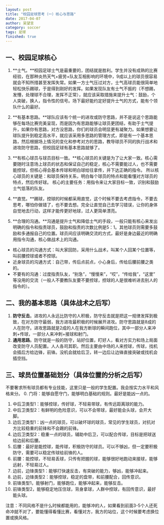 ```yaml
---
layout: post
title: "校园足球思考（一）核心与思路"
date: 2017-04-07
author: 吴望言
category: soccer
tags: 足球 
finished: true
---
```


## 一、校园足球核心

1. **士气。**校园足球士气是最重要的，团结就是胜利。学生并没有成熟的比赛经验，在那种炎热天气+疲劳+队友互相影响的环境中，9成以上的球员很容易就会不知所措甚至发挥失常。如果一方士气压过对方，士气高球员能很简单地轻松快乐踢球，于是得到刚好的发挥。如果发现队友有士气不振的（不想踢，发懵，处理球不合理，发挥不正常），就应该采取措施来提升士气：鼓励，个人突破，换人，指令性的信号。场下最好能约定好提升士气的方式，能有个领队什么的最好。

2. **有基本思路。**球队应该有个统一的进攻或防守思路，并不是说这个思路能够在每场比赛完美呈现，而是因为有思路能够让球员更团结，有助于士气提升，如果你有思路，对方没思路，你们的球员会明显更有凝聚力。如果想要让球队提升到稳定高水平，就应该采用多思路的管理方式，即是有一个基本思路，然后根据场上情况的变化和参考对方的思路，教导球员不同的执行战术和进攻防守思路，但校园足球有基本思路就够了。

3. **有核心球员与球员目标一致。**核心球员的关键是为了让大家一致。核心需要随时注意场上球员的状态和保证自己的稳定，核心不需要能过人，也不需要能控球，但核心得会基本传球和明白球给往拿传，并下达正确的指令。
所以核心球员的关键是：和球员保持关系，明白每个球员的特点和能看懂对方球员的特点，然后传好球。
核心的主要任务：用指令来让大家目标一致，识别和鼓励士气低落的队友。

4. **直觉。**踢球，控球的时候都采用直觉，这个时候不要去考虑指令，不要去思考，哪怕你做错了，也不要去想。完全让直觉自己去学习错误，让你的身体自觉地去行动，这样才能传更好地球，过人更简单漂亮。

5. **合理的沟通。**沟通是提升士气和降低士气的手段，一般只能有核心来发出明确的指令和指责球员，鼓励和指责的次数比例是5：1。其他球员则需要多鼓励和多通报自己的位置。球员间应该明确交流的方式，最好是身边最近的明确用指令沟通，核心做战术上的沟通。
- 核心球员的沟通方式：叫大家回防，采用什么战术，叫某个人回某个位置等，叫前腰控球或者不控球。
- 近身球员的沟通方式：自己带，传后点前点，小心身后，传给后腰前腰之类的。
- 不要有的沟通：过度指责队友，“别急”，“慢慢来”，“哎”，“传给我”，“这里” 等没用的交流（一般人不要教队友要不要控球，控球的人是很难听进去别人的指令的）。

## 二、我的基本思路（具体战术之后写）
1. **防守反击**。进攻的人永远比防守的人积极，防守反击就是把这一规律发挥到极致，在对方防守最弱，我方进攻最积极的时候展开进攻。防守思路就是8成的人在防守。进攻思路就是2成的人在我方断球的瞬间跑位，其中一部分人来冲刺+传球，一部分人来冲刺+接球和射门。
2. **通用思路**。防守就是一般的防守，站好位置，盯好人，看对方实力和场上局面改变防守人员配置。人人各司其职。然后主要由中场的人来控球，传球，找机会插后方给边锋，前锋。没机会就给后卫，转一边后让边锋直接突破或找机会插空挡。

## 三、球员位置基础划分（具体位置的分析之后写）
不要奢求所有球员都有专业技能，这里只是一般的学生配置。我会按实力水平和风格来分。
0. 门将：能够自愿守门，能够明白基础的规则。最好是能凶一点的。
1. 中后卫类型1：能够控球，传好球，不轻易带球，有传远距离球的能力。
2. 中后卫类型2：有鲜明的危险意识，可以不会带球，最好能会头球，会开大脚。
3. 边后卫类型1：凶一点的球员，可以破坏球的球员，常见的学生球员，对抗对方比较稳重的前锋和不会踢的前锋。
4. 边后卫类型2：稳重一点的球员，辅助中后卫，可以配合传球，目标是把球送给边前和后腰。
5. 后腰：最好是能控球，能传球，积极防守的球员。可以不够凶，但一定要积极防守，需要可以稳定传球给前锋的人。
6. 前腰：能控球，不轻易丢球，只传有把握的球，能够很好地跑动来接球，能够远射，不轻易过人。
7. 边前，边锋类型1：能够打快速反击，有突破的能力，够凶，能够冲起来。
8. 边前，边锋类型2：能够控球，稳定的盘带，和前腰配合，回传意识。
9. 前锋类型1，能够射门，能够跑位，能够冲起来，能够反击。
10. 前锋类型2，能够稳定地压住球，背身拿球，人群中控球，有回传意识，最好能头球。

注意：不同风格不是什么时候都能用的，能够冲的人，如果看到前面3-5个人还死命冲就不对了，要能懂得看懂比赛，看懂对方，我方的站位，这个时候要考虑换位置或换风格。